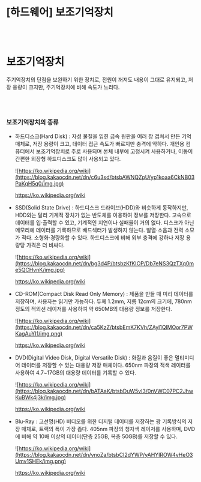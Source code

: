 # [하드웨어] 보조기억장치

<br><br>

# **보조기억장치**
주기억장치의 단점을 보완하기 위한 장치로, 전원이 꺼져도 내용이 그대로 유지되고, 저장 용량이 크지만, 주기억장치에 비해 속도가 느리다.

<br><br>

### **보조기억장치의 종류**
- 하드디스크(Hard Disk) : 자성 물질을 입힌 금속 원판을 여러 장 겹쳐서 만든 기억 매체로, 저장 용량이 크고, 데이터 접근 속도가 빠르지만 충격에 약하다. 개인용 컴퓨터에서 보조기억장치로 주로 사용되며 본체 내부에 고정시켜 사용하거나, 이동이 간편한 외장형 하드디스크도 많이 사용되고 있다.
    
    ![https://ko.wikipedia.org/wiki](https://blog.kakaocdn.net/dn/c6u3sd/btsbAWNQZpU/yp1koaa6CkNB03PaKqH5q0/img.jpg)
    
    https://ko.wikipedia.org/wiki
    

- SSD(Solid State Drive) : 하드디스크 드라이브(HDD)와 비슷하게 동작하지만, HDD와는 달리 기계적 장치가 없는 반도체를 이용하여 정보를 저장한다. 고속으로 데이터를 입⋅출력할 수 있고, 기계적인 지연이나 실패율이 거의 없다. 디스크가 아닌 메모리에 데이터를 기록하므로 배드섹터가 발생하지 않는다. 발열⋅소음과 전력 소모가 적다. 소형화⋅경량화할 수 있다. 하드디스크에 비해 외부 충격에 강하나 저장 용량당 가격은 더 비싸다.
    
    ![https://ko.wikipedia.org/wiki](https://blog.kakaocdn.net/dn/bg3d4P/btsbzKfKIOP/Db7eNS3QzTXq0me5QCHvnK/img.jpg)
    
    https://ko.wikipedia.org/wiki
    

- CD-ROM(Compact Disk Read Only Memory) : 제품을 만들 때 미리 데이터를 저장하며, 사용자는 읽기만 가능하다. 두께 1.2mm, 지름 12cm의 크기에, 780nm 정도의 적외선 레이저를 사용하여 약 650MB의 대용량 정보를 저장한다.
    
    ![https://ko.wikipedia.org/wiki](https://blog.kakaocdn.net/dn/ca5KzZ/btsbEmK7KVh/ZAyl1QlMOor7PWKagAuYI1/img.png)
    
    https://ko.wikipedia.org/wiki
    

- DVD(Digital Video Disk, Digital Versatile Disk) : 화질과 음질이 좋은 멀티미디어 데이터를 저장할 수 있는 대용량 저장 매체이다. 650nm 파장의 적색 레이터를 사용하여 4.7~17GB의 대용량 데이터를 기록할 수 있다.
    
    ![https://ko.wikipedia.org/wiki](https://blog.kakaocdn.net/dn/bATAaK/btsbDuW5vl3/0nVWC07PC2JhwKuBWk4j3k/img.jpg)
    
    https://ko.wikipedia.org/wiki
    

- Blu-Ray : 고선명(HD) 비디오를 위한 디지털 데이터를 저장하는 광 기록방식의 저장 매체로, 트랙의 폭이 가장 좁다. 405nm 파장의 청자색 레이저를 사용하며, DVD에 비해 약 10배 이상의 데이터(단층 25GB, 복층 50GB)를 저장할 수 있다.
    
    ![https://ko.wikipedia.org/wiki](https://blog.kakaocdn.net/dn/vnoZa/btsbCI2dYWP/yAHYIROW4vHeO3Umv1SHEk/img.png)
    
    https://ko.wikipedia.org/wiki
